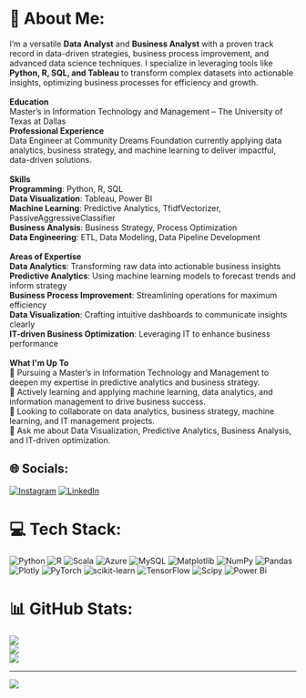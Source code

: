 # 💫 About Me:
I’m a versatile **Data Analyst** and **Business Analyst** with a proven track record in data-driven strategies, business process improvement, and advanced data science techniques. I specialize in leveraging tools like **Python, R, SQL, and Tableau** to transform complex datasets into actionable insights, optimizing business processes for efficiency and growth.<br><br>**Education**<br>Master’s in Information Technology and Management – The University of Texas at Dallas<br>**Professional Experience**<br>Data Engineer at Community Dreams Foundation currently applying data analytics, business strategy, and machine learning to deliver impactful, data-driven solutions.<br><br>**Skills**<br>**Programming**: Python, R, SQL<br>**Data Visualization**: Tableau, Power BI<br>**Machine Learning**: Predictive Analytics, TfidfVectorizer, PassiveAggressiveClassifier<br>**Business Analysis**: Business Strategy, Process Optimization<br>**Data Engineering**: ETL, Data Modeling, Data Pipeline Development<br><br>**Areas of Expertise**<br>**Data Analytics**: Transforming raw data into actionable business insights<br>**Predictive Analytics**: Using machine learning models to forecast trends and inform strategy<br>**Business Process Improvement**: Streamlining operations for maximum efficiency<br>**Data Visualization**: Crafting intuitive dashboards to communicate insights clearly<br>**IT-driven Business Optimization**: Leveraging IT to enhance business performance<br><br>**What I'm Up To**<br>🔭 Pursuing a Master’s in Information Technology and Management to deepen my expertise in predictive analytics and business strategy.<br>🌱 Actively learning and applying machine learning, data analytics, and information management to drive business success.<br>👯 Looking to collaborate on data analytics, business strategy, machine learning, and IT management projects.<br>💬 Ask me about Data Visualization, Predictive Analytics, Business Analysis, and IT-driven optimization.


## 🌐 Socials:
[![Instagram](https://img.shields.io/badge/Instagram-%23E4405F.svg?logo=Instagram&logoColor=white)](https://instagram.com/yalla._.reddy) [![LinkedIn](https://img.shields.io/badge/LinkedIn-%230077B5.svg?logo=linkedin&logoColor=white)](https://linkedin.com/in/yalla-reddy-sadum-chinnapareddigari-7673b1203) 

# 💻 Tech Stack:
![Python](https://img.shields.io/badge/python-3670A0?style=for-the-badge&logo=python&logoColor=ffdd54) ![R](https://img.shields.io/badge/r-%23276DC3.svg?style=for-the-badge&logo=r&logoColor=white) ![Scala](https://img.shields.io/badge/scala-%23DC322F.svg?style=for-the-badge&logo=scala&logoColor=white) ![Azure](https://img.shields.io/badge/azure-%230072C6.svg?style=for-the-badge&logo=microsoftazure&logoColor=white) ![MySQL](https://img.shields.io/badge/mysql-4479A1.svg?style=for-the-badge&logo=mysql&logoColor=white) ![Matplotlib](https://img.shields.io/badge/Matplotlib-%23ffffff.svg?style=for-the-badge&logo=Matplotlib&logoColor=black) ![NumPy](https://img.shields.io/badge/numpy-%23013243.svg?style=for-the-badge&logo=numpy&logoColor=white) ![Pandas](https://img.shields.io/badge/pandas-%23150458.svg?style=for-the-badge&logo=pandas&logoColor=white) ![Plotly](https://img.shields.io/badge/Plotly-%233F4F75.svg?style=for-the-badge&logo=plotly&logoColor=white) ![PyTorch](https://img.shields.io/badge/PyTorch-%23EE4C2C.svg?style=for-the-badge&logo=PyTorch&logoColor=white) ![scikit-learn](https://img.shields.io/badge/scikit--learn-%23F7931E.svg?style=for-the-badge&logo=scikit-learn&logoColor=white) ![TensorFlow](https://img.shields.io/badge/TensorFlow-%23FF6F00.svg?style=for-the-badge&logo=TensorFlow&logoColor=white) ![Scipy](https://img.shields.io/badge/SciPy-%230C55A5.svg?style=for-the-badge&logo=scipy&logoColor=%white) ![Power Bi](https://img.shields.io/badge/power_bi-F2C811?style=for-the-badge&logo=powerbi&logoColor=black)
# 📊 GitHub Stats:
![](https://github-readme-stats.vercel.app/api?username=SCYALLAREDDY&theme=dark&hide_border=false&include_all_commits=false&count_private=false)<br/>
![](https://github-readme-streak-stats.herokuapp.com/?user=SCYALLAREDDY&theme=dark&hide_border=false)<br/>
![](https://github-readme-stats.vercel.app/api/top-langs/?username=SCYALLAREDDY&theme=dark&hide_border=false&include_all_commits=false&count_private=false&layout=compact)

---
[![](https://visitcount.itsvg.in/api?id=SCYALLAREDDY&icon=0&color=0)](https://visitcount.itsvg.in)

<!-- Proudly created with GPRM ( https://gprm.itsvg.in ) -->
